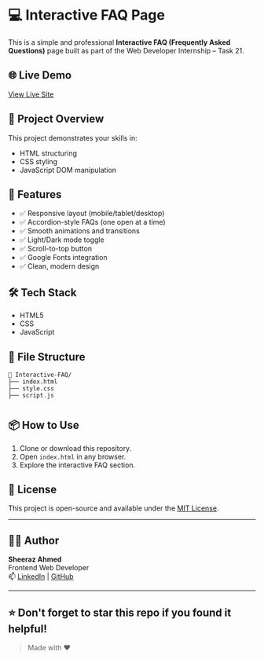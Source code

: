 
# 💻 Interactive FAQ Page

This is a simple and professional **Interactive FAQ (Frequently Asked Questions)** page built as part of the Web Developer Internship – Task 21.

## 🌐 Live Demo
[View Live Site](https://sheeraz-engineer.github.io/Interactive-FAQ/)


## 🚀 Project Overview

This project demonstrates your skills in:
- HTML structuring
- CSS styling
- JavaScript DOM manipulation

## 🎯 Features

- ✅ Responsive layout (mobile/tablet/desktop)
- ✅ Accordion-style FAQs (one open at a time)
- ✅ Smooth animations and transitions
- ✅ Light/Dark mode toggle
- ✅ Scroll-to-top button
- ✅ Google Fonts integration
- ✅ Clean, modern design

## 🛠️ Tech Stack

- HTML5
- CSS
- JavaScript

## 📁 File Structure

```
📁 Interactive-FAQ/
├── index.html
├── style.css
├── script.js
```

#

## 📦 How to Use

1. Clone or download this repository.
2. Open `index.html` in any browser.
3. Explore the interactive FAQ section.

## 📌 License

This project is open-source and available under the [MIT License](LICENSE).

---

## 👨‍💻 Author
**Sheeraz Ahmed**  
Frontend Web Developer  
📫 [LinkedIn](https://www.linkedin.com/in/sheeraz-ahmed-28317436b/) | [GitHub](https://github.com/sheeraz-engineer)




---

⭐️ Don't forget to star this repo if you found it helpful!
---

> Made with ❤️ 
